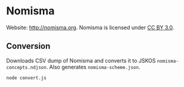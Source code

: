 # Nomisma

Website: http://nomisma.org. Nomisma is licensed under [CC BY 3.0](https://creativecommons.org/licenses/by/3.0/).

## Conversion
Downloads CSV dump of Nomisma and converts it to JSKOS `nomisma-concepts.ndjson`. Also generates `nomisma-scheme.json`.

```bash
node convert.js
```

